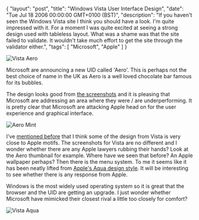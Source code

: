 {
  "layout": "post",
  "title": "Windows Vista User Interface Design",
  "date": "Tue Jul 18 2006 00:00:00 GMT+0100 (BST)",
  "description": "If you haven't seen the Windows Vista site I think you should have a look. I'm quite impressed with it. For a moment I was quite excited at seeing a strong design used with tableless layout. What was a shame was that the site failed to validate. It wouldn't take much effort to get the site through the validator either.",
  "tags": [
    "Microsoft",
    "Apple"
  ]
}

![Vista Aero][1]

Microsoft are announcing a new UID called 'Aero'. This is perhaps not the best choice of name in the UK as Aero is a well loved chocolate bar famous for its bubbles.   
  
The design looks good from [the screenshots][2] and it is pleasing that Microsoft are addressing an area where they were / are underperforming. It is pretty clear that Microsoft are attacking Apple head on for the user experience and graphical interface. 

![Aero Mint][3]

I've [mentioned before][4] that I think some of the design from Vista is very close to Apple motifs. The screenshots for Vista are no different and I wonder whether there are any Apple lawyers rubbing their hands? Look at the Aero thumbnail for example. Where have we seen that before? An Apple wallpaper perhaps? Then there is the menu system. To me it seems like it has been neatly lifted from [Apple's Aqua design style][5]. It will be interesting to see whether there is any response from Apple.

Windows is the most widely used operating system so it is great that the browser and the UID are getting an upgrade. I just wonder whether Microsoft have mimicked their closest rival a little too closely for comfort?

![Vista Aqua][6]

 [1]: http://shapeshed.com/images/articles/expwinvista_highlight_aero.png 
 [2]: http://www.microsoft.com/windowsvista/experiences/aero.mspx
 [3]: http://shapeshed.com/images/articles/AeroMint.jpg 
 [4]: http://www.shapeshed.com/journal/mac_motifs_on_windows_messenger_live_design/
 [5]: http://www.apple.com/macosx/overview/aquauserinterface.html
 [6]: http://shapeshed.com/images/articles/vista_aqua.jpg 
